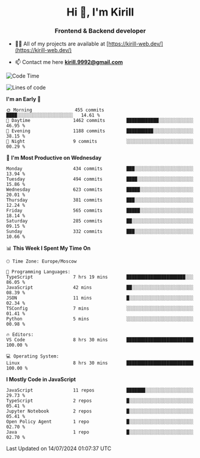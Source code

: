 <h1 align="center">Hi 👋, I'm Kirill</h1>
<h3 align="center">Frontend & Backend developer</h3>

- 👨‍💻 All of my projects are available at [https://kirill-web.dev/](https://kirill-web.dev/)

- 📫 Contact me here **kirill.9992@gmail.com**











<!--START_SECTION:waka-->
![Code Time](http://img.shields.io/badge/Code%20Time-1%2C877%20hrs%205%20mins-blue)

![Lines of code](https://img.shields.io/badge/From%20Hello%20World%20I%27ve%20Written-3.9%20million%20lines%20of%20code-blue)

**I'm an Early 🐤** 

```text
🌞 Morning                455 commits         ████░░░░░░░░░░░░░░░░░░░░░   14.61 % 
🌆 Daytime                1462 commits        ████████████░░░░░░░░░░░░░   46.95 % 
🌃 Evening                1188 commits        ██████████░░░░░░░░░░░░░░░   38.15 % 
🌙 Night                  9 commits           ░░░░░░░░░░░░░░░░░░░░░░░░░   00.29 % 
```
📅 **I'm Most Productive on Wednesday** 

```text
Monday                   434 commits         ███░░░░░░░░░░░░░░░░░░░░░░   13.94 % 
Tuesday                  494 commits         ████░░░░░░░░░░░░░░░░░░░░░   15.86 % 
Wednesday                623 commits         █████░░░░░░░░░░░░░░░░░░░░   20.01 % 
Thursday                 381 commits         ███░░░░░░░░░░░░░░░░░░░░░░   12.24 % 
Friday                   565 commits         █████░░░░░░░░░░░░░░░░░░░░   18.14 % 
Saturday                 285 commits         ██░░░░░░░░░░░░░░░░░░░░░░░   09.15 % 
Sunday                   332 commits         ███░░░░░░░░░░░░░░░░░░░░░░   10.66 % 
```


📊 **This Week I Spent My Time On** 

```text
🕑︎ Time Zone: Europe/Moscow

💬 Programming Languages: 
TypeScript               7 hrs 19 mins       ██████████████████████░░░   86.05 % 
JavaScript               42 mins             ██░░░░░░░░░░░░░░░░░░░░░░░   08.39 % 
JSON                     11 mins             █░░░░░░░░░░░░░░░░░░░░░░░░   02.34 % 
TSConfig                 7 mins              ░░░░░░░░░░░░░░░░░░░░░░░░░   01.41 % 
Python                   5 mins              ░░░░░░░░░░░░░░░░░░░░░░░░░   00.98 % 

🔥 Editors: 
VS Code                  8 hrs 30 mins       █████████████████████████   100.00 % 

💻 Operating System: 
Linux                    8 hrs 30 mins       █████████████████████████   100.00 % 
```

**I Mostly Code in JavaScript** 

```text
JavaScript               11 repos            ███████░░░░░░░░░░░░░░░░░░   29.73 % 
TypeScript               2 repos             █░░░░░░░░░░░░░░░░░░░░░░░░   05.41 % 
Jupyter Notebook         2 repos             █░░░░░░░░░░░░░░░░░░░░░░░░   05.41 % 
Open Policy Agent        1 repo              █░░░░░░░░░░░░░░░░░░░░░░░░   02.70 % 
Java                     1 repo              █░░░░░░░░░░░░░░░░░░░░░░░░   02.70 % 
```




 Last Updated on 14/07/2024 01:07:37 UTC
<!--END_SECTION:waka-->
